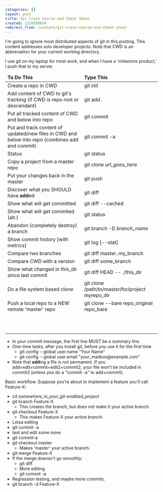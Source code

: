 ```yaml
---
categories: []
layout: post
title: Git Crash Course and Cheat Sheet
created: 1320598058
redirect_from: /content/git-crash-course-and-cheat-sheet
---
```

I'm going to ignore most distributed aspects of git in this posting.  This content addresses solo developer projects.  Note that CWD is an abbreviation for your current working directory.
<p>I use git on my laptop for most work, and when I have a 'milestone product,' I push that to my server.
<table>
<thead style="font-weight:bold"><td>To Do This</td><td>Type This</td></thead>
<tr><td>Create a repo in CWD</td><td>git init</td></tr>
<tr><td>Add content of CWD to git's tracking (if CWD is repo root or descendant)</td><td>git add .</td></tr>
<tr><td>Put all tracked content of CWD and below into repo</td><td>git commit</td></tr>
<tr><td>Put and track content of updated/new files in CWD and below into repo (combines add and commit)</td><td>git commit -a</td></tr>
<tr><td>Status</td><td>git status</td></tr>
<tr><td>Copy a project from a master repo</td><td>git clone <i>url_goes_here</i></td></tr>
<tr><td>Put your changes back in the master</td><td>git push</td></tr>
<tr><td>Discover what you SHOULD have <b>add</b>ed</td><td>git diff</td></tr>
<tr><td>Show what will get committed</td><td>git diff --cached</td></tr>
<tr><td>Show what will get commited (alt.)</td><td>git status</td></tr>
<tr><td>Abandon (completely destroy) a branch</td><td>git branch -D <i>branch_name</i></td></tr>
<tr><td>Show commit history [with metrics]</td><td>git log [--stat]</td></tr>
<tr><td>Compare two branches</td><td>git diff master..my_branch</td></tr>
<tr><td>Compare CWD with a version</td><td>git diff some_branch</td></tr>
<tr><td>Show what changed in this_dir since last commit</td><td>git diff HEAD -- ./this_dir </td></tr>
<tr><td>Do a file system based clone</td><td>git clone /path/to/master/for/project myrepo_dir</td></tr>
<tr><td>Push a local repo to a NEW remote 'master' repo</td><td>git clone --bare repo_original repo_bare</td></tr>
<tr><td></td><td></td></tr>
<tr><td></td><td></td></tr>
<tr><td></td><td></td></tr>
<tr><td></td><td></td></tr>
<tr><td></td><td></td></tr>
<tr><td></td><td></td></tr>
<tr><td></td><td></td></tr>
<tr><td></td><td></td></tr>
<tr><td></td><td></td></tr>
<tr><td></td><td></td></tr>
<tr><td></td><td></td></tr>
</table>
<p>
<ul>
<li>In your commit message, the first line MUST be a summary line.
<li>One-time tasks, after you install git, before you use it for the first time
    <ul>
    <li>git config --global user.name "Your Name"
    <li>git config --global user.email "your_mailbox@example.com"
    </ul>
<li>Note that <b>add</b>ing a file is not permanent.  If you add+edit+commit+edit2+commit2, your file won't be included in commit2 (unless you do a "commit -a" to add+commit).
</ul>
<p>Basic workflow.  Suppose you're about to implement a feature you'll call Feature-X:
<ul>
<li>cd <i>somewhere_in_your_git-enabled_project</i>
<li>git branch Feature-X
    <ul>
    <li>This creates the branch, but does not make it your active branch.
    </ul>
<li>git checkout Feature-X
    <ul>
    <li>This makes Feature-X your active branch.
    </ul>
<li>Lotsa editing
<li>git commit -a
<li>test and edit some more
<li>git commit-a
<li>git checkout master
    <ul>
    <li>Makes 'master' your active branch.
    </ul>
<li>git merge Feature-X
<li>If the merge doensn't go smoothly:
    <ul>
    <li>git diff
    <li>More editing
    <li>git commit -a
    </ul>
<li>Regression testing, and maybe more commits.
<li>git branch -d Feature-X
</ul>
